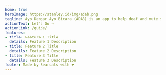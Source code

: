 ```yaml
---
home: true
heroImage: https://stanley.id/img/adab.png
tagline: Ayo Dengar Ayo Bicara (ADAB) is an app to help deaf and mute students at BINUS University.
actionText: Let's Go →
actionLink: /guide/
features:
- title: Feature 1 Title
  details: Feature 1 Description
- title: Feature 2 Title
  details: Feature 2 Description
- title: Feature 3 Title
  details: Feature 3 Description
footer: Made by Bearcats with ❤️
---
```

